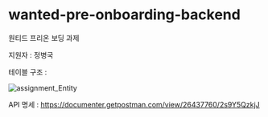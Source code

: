 # wanted-pre-onboarding-backend
원티드 프리온 보딩 과제

지원자  : 정병국

테이블 구조 :


![assignment_Entity](https://github.com/Booldon/wanted-pre-onboarding-backend/assets/99729203/848281cc-13bf-48a1-89e6-32de0ebd15fb)


API 명세 : https://documenter.getpostman.com/view/26437760/2s9Y5QzkjJ
